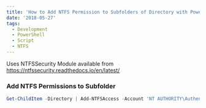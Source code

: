 ```yaml
---
title: 'How to Add NTFS Permission to Subfolders of Directory with PowerShell'
date: '2018-05-27'
tags:
  - Development
  - PowerShell
  - Script
  - NTFS
---
```


Uses NTFSSecurity Module available from https://ntfssecurity.readthedocs.io/en/latest/

### **Add NTFS Permissions to Subfolder**

```powershell
Get-ChildItem -Directory | Add-NTFSAccess -Account 'NT AUTHORITY\Authenticated Users' -AccessRights Read
```